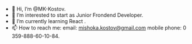 - 👋 Hi, I’m @MK-Kostov.
- 👀 I’m interested to start as Junior Frondend Developer.
- 🌱 I’m currently learning  React .
- 📫 How to reach me:
         email: mishoka.kostov@gmail.com
         mobile phone: 0 359-888-60-10-84.

<!---
MK-Kostov/MK-Kostov is a ✨ special ✨ repository because its `README.md` (this file) appears on your GitHub profile.
You can click the Preview link to take a look at your changes.
--->
